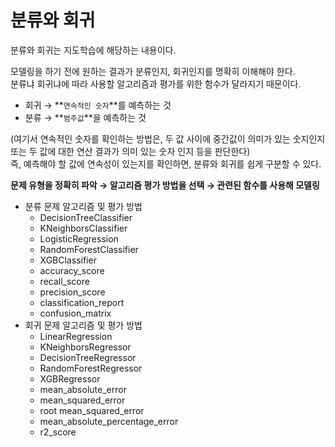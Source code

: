 # 분류와 회귀

분류와 회귀는 지도학습에 해당하는 내용이다.  

모델링을 하기 전에 원하는 결과가 분류인지, 회귀인지를 명확히 이해해야 한다.  
분류냐 회귀냐에 따라 사용할 알고리즘과 평가를 위한 함수가 달라지기 때문이다.  

- 회귀 → **`연속적인 숫자`**를 예측하는 것
- 분류 → **`범주값`**을 예측하는 것

(여기서 연속적인 숫자를 확인하는 방법은, 두 값 사이에 중간값이 의미가 있는 숫지인지 또는 두 값에 대한 연산 결과가 의미 있는 숫자 인지 등을 판단한다)  
즉, 예측해야 할 값에 연속성이 있는지를 확인하면, 분류와 회귀를 쉽게 구분할 수 있다.  

**문제 유형을 정확히 파악 → 알고리즘 평가 방법을 선택 → 관련된 함수를 사용해 모델링**  

- 분류 문제 알고리즘 및 평가 방법
    - DecisionTreeClassifier
    - KNeighborsClassifier
    - LogisticRegression
    - RandomForestClassifier
    - XGBClassifier
    - accuracy_score
    - recall_score
    - precision_score
    - classification_report
    - confusion_matrix
- 회귀 문제 알고리즘 및 평가 방법
    - LinearRegression
    - KNeighborsRegressor
    - DecisionTreeRegressor
    - RandomForestRegressor
    - XGBRegressor
    - mean_absolute_error
    - mean_squared_error
    - root mean_squared_error
    - mean_absolute_percentage_error
    - r2_score